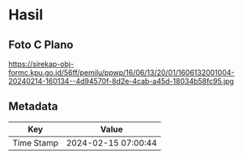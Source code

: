 # Hasil

## Foto C Plano

https://sirekap-obj-formc.kpu.go.id/56ff/pemilu/ppwp/16/06/13/20/01/1606132001004-20240214-160134--4d94570f-8d2e-4cab-a45d-18034b58fc95.jpg


## Metadata

| Key        | Value               |
| ---------- | ------------------- |
| Time Stamp | 2024-02-15 07:00:44 |



